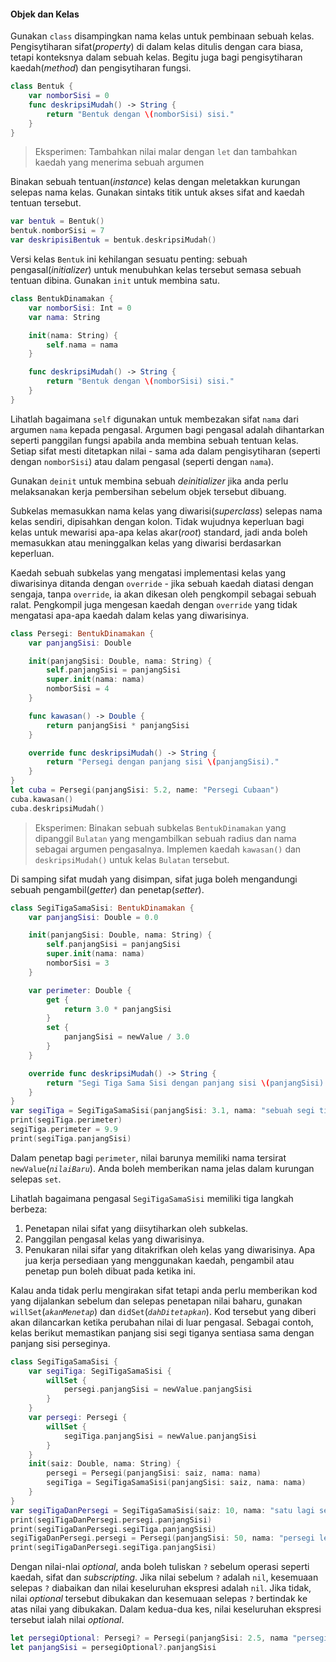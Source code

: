 #### Objek dan Kelas

Gunakan `class` disampingkan nama kelas untuk pembinaan sebuah kelas. Pengisytiharan sifat(*property*) di dalam kelas ditulis dengan cara biasa, tetapi konteksnya dalam sebuah kelas. Begitu juga bagi pengisytiharan kaedah(*method*) dan pengisytiharan fungsi.

```swift
class Bentuk {
    var nomborSisi = 0
    func deskripsiMudah() -> String {
        return "Bentuk dengan \(nomborSisi) sisi."
    }
}
```

> Eksperimen: Tambahkan nilai malar dengan `let` dan tambahkan kaedah yang menerima sebuah argumen

Binakan sebuah tentuan(*instance*) kelas dengan meletakkan kurungan selepas nama kelas. Gunakan sintaks titik untuk akses sifat and kaedah tentuan tersebut.

```swift
var bentuk = Bentuk()
bentuk.nomborSisi = 7
var deskripisiBentuk = bentuk.deskripsiMudah()
```

Versi kelas `Bentuk` ini kehilangan sesuatu penting: sebuah pengasal(*initializer*) untuk menubuhkan kelas tersebut semasa sebuah tentuan dibina. Gunakan `init` untuk membina satu.

```swift
class BentukDinamakan {
    var nomborSisi: Int = 0
    var nama: String

    init(nama: String) {
        self.nama = nama
    }

    func deskripsiMudah() -> String {
        return "Bentuk dengan \(nomborSisi) sisi."
    }
}
```

Lihatlah bagaimana `self` digunakan untuk membezakan sifat `nama` dari argumen `nama` kepada pengasal. Argumen bagi pengasal adalah dihantarkan seperti panggilan fungsi apabila anda membina sebuah tentuan kelas. Setiap sifat mesti ditetapkan nilai - sama ada dalam pengisytiharan (seperti dengan `nomborSisi`) atau dalam pengasal (seperti dengan `nama`).

Gunakan `deinit` untuk membina sebuah *deinitializer* jika anda perlu melaksanakan kerja pembersihan sebelum objek tersebut dibuang.

Subkelas memasukkan nama kelas yang diwarisi(*superclass*) selepas nama kelas sendiri, dipisahkan dengan kolon. Tidak wujudnya keperluan bagi kelas untuk mewarisi apa-apa kelas akar(*root*) standard, jadi anda boleh memasukkan atau meninggalkan kelas yang diwarisi berdasarkan keperluan.

Kaedah sebuah subkelas yang mengatasi implementasi kelas yang diwarisinya ditanda dengan `override` - jika sebuah kaedah diatasi dengan sengaja, tanpa `override`, ia akan dikesan oleh pengkompil sebagai sebuah ralat. Pengkompil juga mengesan kaedah dengan `override` yang tidak mengatasi apa-apa kaedah dalam kelas yang diwarisinya.

```swift
class Persegi: BentukDinamakan {
    var panjangSisi: Double

    init(panjangSisi: Double, nama: String) {
        self.panjangSisi = panjangSisi
        super.init(nama: nama)
        nomborSisi = 4
    }

    func kawasan() -> Double {
        return panjangSisi * panjangSisi
    }

    override func deskripsiMudah() -> String {
        return "Persegi dengan panjang sisi \(panjangSisi)."
    }
}
let cuba = Persegi(panjangSisi: 5.2, name: "Persegi Cubaan")
cuba.kawasan()
cuba.deskripsiMudah()
```

> Eksperimen: Binakan sebuah subkelas `BentukDinamakan` yang dipanggil `Bulatan` yang mengambilkan sebuah radius dan nama sebagai argumen pengasalnya. Implemen kaedah `kawasan()` dan `deskripsiMudah()` untuk kelas `Bulatan` tersebut.

Di samping sifat mudah yang disimpan, sifat juga boleh mengandungi sebuah pengambil(*getter*) dan penetap(*setter*).

```swift
class SegiTigaSamaSisi: BentukDinamakan {
    var panjangSisi: Double = 0.0

    init(panjangSisi: Double, nama: String) {
        self.panjangSisi = panjangSisi
        super.init(nama: nama)
        nomborSisi = 3
    }

    var perimeter: Double {
        get {
            return 3.0 * panjangSisi
        }
        set {
            panjangSisi = newValue / 3.0
        }
    }

    override func deskripsiMudah() -> String {
        return "Segi Tiga Sama Sisi dengan panjang sisi \(panjangSisi)."
    }
}
var segiTiga = SegiTigaSamaSisi(panjangSisi: 3.1, nama: "sebuah segi tiga")
print(segiTiga.perimeter)
segiTiga.perimeter = 9.9
print(segiTiga.panjangSisi)
```

Dalam penetap bagi `perimeter`, nilai barunya memiliki nama tersirat `newValue`(*`nilaiBaru`*). Anda boleh memberikan nama jelas dalam kurungan selepas `set`.

Lihatlah bagaimana pengasal `SegiTigaSamaSisi` memiliki tiga langkah berbeza:

1. Penetapan nilai sifat yang diisytiharkan oleh subkelas.
2. Panggilan pengasal kelas yang diwarisinya.
3. Penukaran nilai sifar yang ditakrifkan oleh kelas yang diwarisinya. Apa jua kerja persediaan yang menggunakan kaedah, pengambil atau penetap pun boleh dibuat pada ketika ini.

Kalau anda tidak perlu mengirakan sifat tetapi anda perlu memberikan kod yang dijalankan sebelum dan selepas penetapan nilai baharu, gunakan `willSet`(*`akanMenetap`*) dan `didSet`(*`dahDitetapkan`*). Kod tersebut yang diberi akan dilancarkan ketika perubahan nilai di luar pengasal. Sebagai contoh, kelas berikut memastikan panjang sisi segi tiganya sentiasa sama dengan panjang sisi perseginya.

```swift
class SegiTigaSamaSisi {
    var segiTiga: SegiTigaSamaSisi {
        willSet {
            persegi.panjangSisi = newValue.panjangSisi
        }
    }
    var persegi: Persegi {
        willSet {
            segiTiga.panjangSisi = newValue.panjangSisi
        }
    }
    init(saiz: Double, nama: String) {
        persegi = Persegi(panjangSisi: saiz, nama: nama)
        segiTiga = SegiTigaSamaSisi(panjangSisi: saiz, nama: nama)
    }
}
var segiTigaDanPersegi = SegiTigaSamaSisi(saiz: 10, nama: "satu lagi segi cubaan")
print(segiTigaDanPersegi.persegi.panjangSisi)
print(segiTigaDanPersegi.segiTiga.panjangSisi)
segiTigaDanPersegi.persegi = Persegi(panjangSisi: 50, nama: "persegi lebih besar")
print(segiTigaDanPersegi.segiTiga.panjangSisi)
```

Dengan nilai-nlai *optional*, anda boleh tuliskan `?` sebelum operasi seperti kaedah, sifat dan *subscripting*. Jika nilai sebelum `?` adalah `nil`, kesemuaan selepas `?` diabaikan dan nilai keseluruhan ekspresi adalah `nil`. Jika tidak, nilai *optional* tersebut dibukakan dan kesemuaan selepas `?` bertindak ke atas nilai yang dibukakan. Dalam kedua-dua kes, nilai keseluruhan ekspresi tersebut ialah nilai *optional*.

```swift
let persegiOptional: Persegi? = Persegi(panjangSisi: 2.5, nama "persegi optional")
let panjangSisi = persegiOptional?.panjangSisi
```
